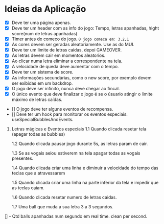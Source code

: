 # Ideias da Aplicação

- [x] Deve ter uma página apenas.
- [x] Deve ter um header com as info do jogo: Tempo, letras apanhadas, hight score(num de letras apanhadas)
- [x] Timer antes do comeco do jogo. `O jogo comeca em: 3,2,1`
- [x] As cores devem ser geradas aleatoriamente. Use as do MUI.
- [x] Deve ter um limite de letras caidas, depoi GAMEOVER.
- [x] As letras devem cair em momentos aleatorios.
- [x] Ao clicar numa letra eliminar a correspondente na tela.
- [x] A velocidade de queda deve aumentar com o tempo.
- [x] Deve ter um sistema de score.
- [x] As informações secundárias, como o new score, por exemplo devem ser exibidas em um backdrop.
- [x] O jogo deve ser infinito, nunca deve chegar ao fincal.
- [x] O único evento que deve finalizar o jogo é se o úsuario atingir o limite máximo de letras caídas.
- [] O jogo deve ter alguns eventos de recompensa.
- [] Deve ter um hook para monitorar os eventos especiais. useSpecialBubblesAndEvents.

1. Letras mágicas e Eventos especiais
   1.1 Quando clicada resetar tela (apagar todas as bubbles)

   1.2 Quando clicada pausar jogo durante 5s, as letras param de cair.

   1.3 Se as vogais aeiou estiverem na tela apagar todas as vogais presentes.

   1.4 Quando clicada criar uma linha e diminuir a velocidade do tempo das teclas que a atravessarem

   1.5 Quando clicada criar uma linha na parte inferior da tela e impedir que as teclas caiam.

   1.6 Quando clicada resetar numero de letras caidas.

   1.7 Uma ball que muda a sua letra 3 a 3 segundos.

[] - Qtd balls apanhadas num segundo em real time. clean per second.

